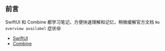 ## 前言

SwiftUI 和 Combine 都学习笔记，方便快速理解和记忆，稍微缓解官方文档 `No overview availabel` 症状😄

- [SwiftUI](./Markdown/SwiftUI.md)
- [Combine](./Markdown/Combine.md)
